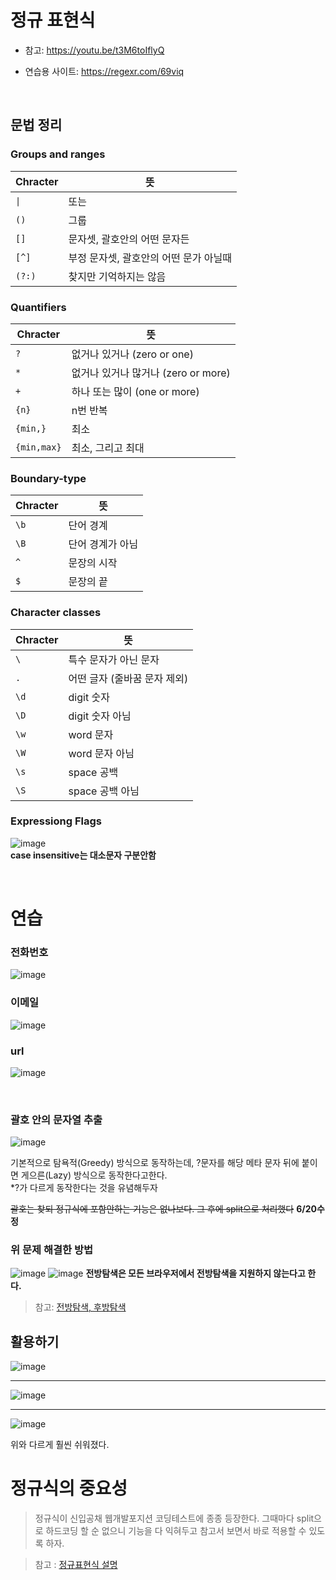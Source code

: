# 정규 표현식

- 참고: https://youtu.be/t3M6toIflyQ

- 연습용 사이트: https://regexr.com/69viq   
   
<br>
   
## 문법 정리

### Groups and ranges

| Chracter | 뜻                                     |
| -------- | -------------------------------------- |
| `\|`     | 또는                                   |
| `()`     | 그룹                                   |
| `[]`     | 문자셋, 괄호안의 어떤 문자든           |
| `[^]`    | 부정 문자셋, 괄호안의 어떤 문가 아닐때 |
| `(?:)`   | 찾지만 기억하지는 않음                 |

### Quantifiers

| Chracter    | 뜻                                  |
| ----------- | ----------------------------------- |
| `?`         | 없거나 있거나 (zero or one)         |
| `*`         | 없거나 있거나 많거나 (zero or more) |
| `+`         | 하나 또는 많이 (one or more)        |
| `{n}`       | n번 반복                            |
| `{min,}`    | 최소                                |
| `{min,max}` | 최소, 그리고 최대                   |

### Boundary-type

| Chracter | 뜻               |
| -------- | ---------------- |
| `\b`     | 단어 경계        |
| `\B`     | 단어 경계가 아님 |
| `^`      | 문장의 시작      |
| `$`      | 문장의 끝        |

### Character classes

| Chracter | 뜻                           |
| -------- | ---------------------------- |
| `\`      | 특수 문자가 아닌 문자        |
| `.`      | 어떤 글자 (줄바꿈 문자 제외) |
| `\d`     | digit 숫자                   |
| `\D`     | digit 숫자 아님              |
| `\w`     | word 문자                    |
| `\W`     | word 문자 아님               |
| `\s`     | space 공백                   |
| `\S`     | space 공백 아님              |

### Expressiong Flags
![image](https://user-images.githubusercontent.com/43921054/109905597-5e364480-7ce2-11eb-8c35-81a5eeb4d1e6.png)  
**case insensitive는 대소문자 구분안함**  

<br>

# 연습
### 전화번호

![image](https://user-images.githubusercontent.com/43921054/109906018-0fd57580-7ce3-11eb-8efd-19e5df13c6ff.png)
### 이메일

![image](https://user-images.githubusercontent.com/43921054/109906198-6773e100-7ce3-11eb-87c2-a6c4b370085d.png)
### url

![image](https://user-images.githubusercontent.com/43921054/109906300-95f1bc00-7ce3-11eb-80f1-f1484515f374.png)

<br>

### 괄호 안의 문자열 추출 
![image](https://user-images.githubusercontent.com/43921054/122645809-3961c200-d157-11eb-8a2f-b8be9c401401.png)

기본적으로 탐욕적(Greedy) 방식으로 동작하는데, ?문자를 해당 메타 문자 뒤에 붙이면 게으른(Lazy) 방식으로 동작한다고한다.   
*?가 다르게 동작한다는 것을 유념해두자

~~괄호는 찾되 정규식에 포함안하는 기능은 없나보다. 그 후에 split으로 처리했다~~  **6/20수정**
### 위 문제 해결한 방법
![image](https://user-images.githubusercontent.com/43921054/122647011-24882d00-d15d-11eb-9f8d-a05695448f3c.png)
![image](https://user-images.githubusercontent.com/43921054/122647064-58635280-d15d-11eb-8878-b3cc5fbf632a.png)
**전방탐색은 모든 브라우저에서 전방탐색을 지원하지 않는다고 한다.**
> 참고: [전방탐색, 후방탐색](https://medium.com/@originerd/%EC%A0%95%EA%B7%9C%ED%91%9C%ED%98%84%EC%8B%9D-%EC%A2%80-%EB%8D%94-%EA%B9%8A%EC%9D%B4-%EC%95%8C%EC%95%84%EB%B3%B4%EA%B8%B0-5bd16027e1e0)

## 활용하기
![image](https://user-images.githubusercontent.com/43921054/109906495-f3860880-7ce3-11eb-935f-239a44d3170c.png)

---

![image](https://user-images.githubusercontent.com/43921054/122645862-82b21180-d157-11eb-9b61-668a12b96551.png)

---

![image](https://user-images.githubusercontent.com/43921054/122647285-74b3bf00-d15e-11eb-884a-f94accda8a7d.png)   

위와 다르게 훨씬 쉬워졌다.

# 정규식의 중요성

> 정규식이 신입공채 웹개발포지션 코딩테스트에 종종 등장한다. 그때마다 split으로 하드코딩 할 순 없으니 기능을 다 익혀두고 참고서 보면서 바로 적용할 수 있도록 하자.

> 참고 : [정규표현식 설명](https://curryyou.tistory.com/234) 
